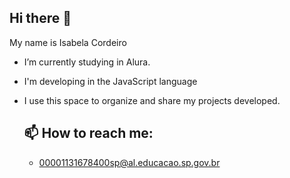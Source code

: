## Hi there 👋

My name is Isabela Cordeiro

- I’m currently studying in Alura.
- I'm developing in the JavaScript language
- I use this space to organize and share my projects developed.


  ## 📫 How to reach me:
  - 00001131678400sp@al.educacao.sp.gov.br
